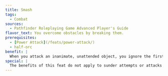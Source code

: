 ```yaml
---
title: Smash
tags:
  - Combat
sources:
  - Pathfinder Roleplaying Game Advanced Player's Guide
flavor_text: You overcome obstacles by breaking them.
prerequisites:
  - [Power Attack](/feats/power-attack/)
  - half-orc
benefit: |
  When you attack an inanimate, unattended object, you ignore the first 5 points of its hardness. You also receive a +5 bonus on Strength checks made to knock down or break open doors.
special: |
  The benefits of this feat do not apply to sunder attempts or attacks against constructs, only attacks on inanimate, unattended objects.
---
```



